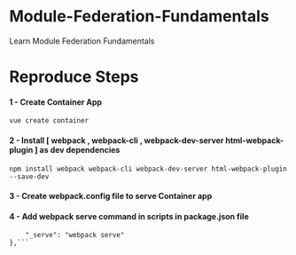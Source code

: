 # Module-Federation-Fundamentals
Learn Module Federation Fundamentals

# Reproduce Steps
#### 1 - Create Container App
`vue create container`

#### 2 - Install [ webpack , webpack-cli , webpack-dev-server  html-webpack-plugin ] as dev dependencies 
`npm install webpack webpack-cli webpack-dev-server html-webpack-plugin --save-dev`

#### 3 - Create webpack.config file to serve Container app 

#### 4 - Add webpack serve command in scripts in package.json file
```"scripts": {
    "_serve": "webpack serve"
},```
